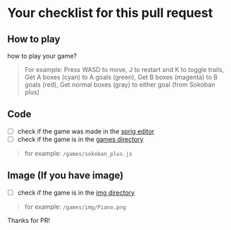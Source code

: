 # Your checklist for this pull request

## How to play

how to play your game?

> For example: Press WASD to move, J to restart and K to toggle trails, Get A boxes (cyan) to A goals (green), Get B boxes (magenta) to B goals (red), Get normal boxes (gray) to either goal (from Sokoban plus)

## Code

- [ ] check if the game was made in the [sprig editor](https://editor.sprig.hackclub.com/)
- [ ] check if the game is in the [games directory](https://github.com/hackclub/sprig/tree/main/games)
> for example: `/games/sokoban_plus.js`

## Image (If you have image)

- [ ] check if the game is in the [img directory](https://github.com/hackclub/sprig/tree/main/games/img)

> for example: `/games/img/Piano.png`

Thanks for PR!
